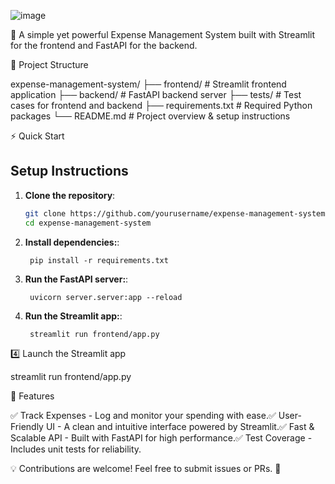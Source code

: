 ![image](https://github.com/user-attachments/assets/772d0174-9ca2-45b6-8415-e7caa32c0f62)

🚀 A simple yet powerful Expense Management System built with Streamlit for the frontend and FastAPI for the backend.

📂 Project Structure

expense-management-system/
├── frontend/       # Streamlit frontend application
├── backend/        # FastAPI backend server
├── tests/          # Test cases for frontend and backend
├── requirements.txt # Required Python packages
└── README.md       # Project overview & setup instructions

⚡ Quick Start

## Setup Instructions

1. **Clone the repository**:
   ```bash
   git clone https://github.com/yourusername/expense-management-system.git
   cd expense-management-system
   ```
1. **Install dependencies:**:   
   ```commandline
    pip install -r requirements.txt
   ```
1. **Run the FastAPI server:**:   
   ```commandline
    uvicorn server.server:app --reload
   ```
1. **Run the Streamlit app:**:   
   ```commandline
    streamlit run frontend/app.py
   ```

4️⃣ Launch the Streamlit app

streamlit run frontend/app.py

🎯 Features

✅ Track Expenses - Log and monitor your spending with ease.✅ User-Friendly UI - A clean and intuitive interface powered by Streamlit.✅ Fast & Scalable API - Built with FastAPI for high performance.✅ Test Coverage - Includes unit tests for reliability.

💡 Contributions are welcome! Feel free to submit issues or PRs. 🚀

